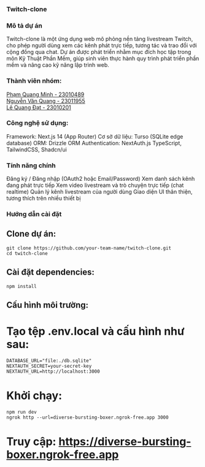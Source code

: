### Twitch-clone
### Mô tả dự án
Twitch-clone là một ứng dụng web mô phỏng nền tảng livestream Twitch, cho phép người dùng xem các kênh phát trực tiếp, tương tác và trao đổi với cộng đồng qua chat. Dự án được phát triển nhằm mục đích học tập trong môn Kỹ Thuật Phần Mềm, giúp sinh viên thực hành quy trình phát triển phần mềm và nâng cao kỹ năng lập trình web.

### Thành viên nhóm:
<a href="https://github.com/miin000"> Phạm Quang Minh - 23010489 </a>
</br>
<a href="https://github.com/JCakaQuang"> Nguyễn Văn Quang - 23011955 </a>
</br>
<a href="https://github.com/Lqdat28072005"> Lê Quang Đạt - 23010201 </a>
</br>

### Công nghệ sử dụng: 
Framework: Next.js 14 (App Router)
Cơ sở dữ liệu: Turso (SQLite edge database)
ORM: Drizzle ORM
Authentication: NextAuth.js
TypeScript, TailwindCSS, Shadcn/ui

### Tính năng chính
Đăng ký / Đăng nhập (OAuth2 hoặc Email/Password)
Xem danh sách kênh đang phát trực tiếp
Xem video livestream và trò chuyện trực tiếp (chat realtime)
Quản lý kênh livestream của người dùng
Giao diện UI thân thiện, tương thích trên nhiều thiết bị

### Hướng dẫn cài đặt
## Clone dự án:
```
git clone https://github.com/your-team-name/twitch-clone.git
cd twitch-clone
```

## Cài đặt dependencies:
```
npm install
```

## Cấu hình môi trường:
# Tạo tệp .env.local và cấu hình như sau:
```
DATABASE_URL="file:./db.sqlite"
NEXTAUTH_SECRET=your-secret-key
NEXTAUTH_URL=http://localhost:3000
```
# Khởi chạy:
```
npm run dev
ngrok http --url=diverse-bursting-boxer.ngrok-free.app 3000
```

# Truy cập: https://diverse-bursting-boxer.ngrok-free.app
